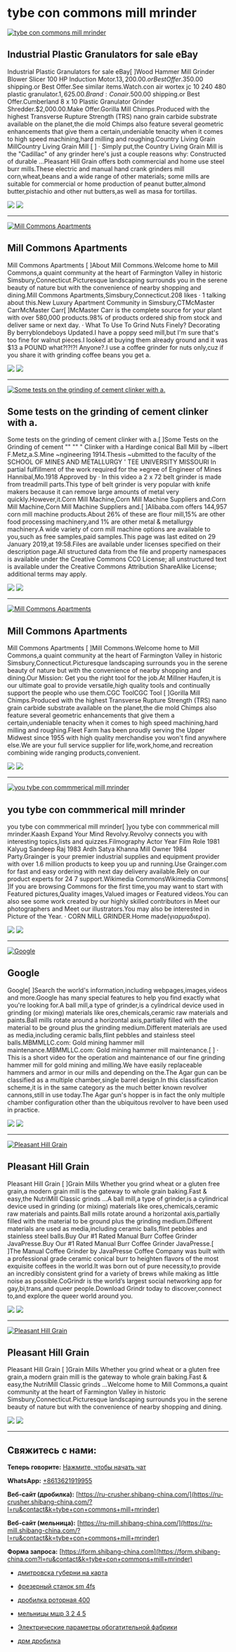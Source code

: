 # tybe con commons mill mrinder

<a href="https://swt.shibang-china.com/?l=ru&img&k=tybe+con+commons+mill+mrinder" target="_blank">![tybe con commons mill mrinder](http://static.shibang-china.com/all-800x300/110.jpg)</a>

## Industrial Plastic Granulators for sale eBay
Industrial Plastic Granulators for sale eBay[ ]Wood Hammer Mill Grinder Blower Slicer 100 HP Induction Motor.$13,200.00.or Best Offer.$350.00 shipping.or Best Offer.See similar items.Watch.con air wortex jc 10 240 480 plastic granulator.$1,625.00.Brand: Conair.$500.00 shipping.or Best Offer.Cumberland 8 x 10 Plastic Granulator Grinder Shredder.$2,000.00.Make Offer.Gorilla Mill Chimps.Produced with the highest Transverse Rupture Strength (TRS) nano grain carbide substrate available on the planet,the die mold Chimps also feature several geometric enhancements that give them a certain,undeniable tenacity when it comes to high speed machining,hard milling and roughing.Country Living Grain MillCountry Living Grain Mill [ ]&nbsp;&#0183;&#32;Simply put,the Country Living Grain Mill is the &quot;Cadillac&quot; of any grinder here's just a couple reasons why: Constructed of durable …Pleasant Hill Grain offers both commercial and home use steel burr mills.These electric and manual hand crank grinders mill corn,wheat,beans and a wide range of other materials; some mills are suitable for commercial or home production of peanut butter,almond butter,pistachio and other nut butters,as well as masa for tortillas.


<a href="https://whatsapp.shibangsoft.com/WhatsApp.php" target="_blank" title="WhatsApp">![](http://static.shibang-china.com/icon/whatsapp.png)</a> <a href="https://swt.shibang-china.com/?l=ru&icon&k=tybe+con+commons+mill+mrinder" target="_blank">![](http://static.shibang-china.com/icon/chat-ru.png)</a>

---

<a href="https://swt.shibang-china.com/?l=ru&img&k=tybe+con+commons+mill+mrinder" target="_blank">![Mill Commons Apartments](http://static.shibang-china.com/all-800x300/65.jpg)</a>

## Mill Commons Apartments
Mill Commons Apartments [ ]About Mill Commons.Welcome home to Mill Commons,a quaint community at the heart of Farmington Valley in historic Simsbury,Connecticut.Picturesque landscaping surrounds you in the serene beauty of nature but with the convenience of nearby shopping and dining.Mill Commons Apartments,Simsbury,Connecticut.208 likes &#183; 1 talking about this.New Luxury Apartment Community in Simsbury,CTMcMaster CarrMcMaster Carr[ ]McMaster Carr is the complete source for your plant with over 580,000 products.98% of products ordered ship from stock and deliver same or next day.&nbsp;&#0183;&#32;What To Use To Grind Nuts Finely? Decorating By berryblondeboys Updated.I have a poppy seed mill,but I'm sure that's too fine for walnut pieces.I looked at buying them already ground and it was $13 a POUND what?!?!?! Anyone?.I use a coffee grinder for nuts only,cuz if you share it with grinding coffee beans you get a.


<a href="https://whatsapp.shibangsoft.com/WhatsApp.php" target="_blank" title="WhatsApp">![](http://static.shibang-china.com/icon/whatsapp.png)</a> <a href="https://swt.shibang-china.com/?l=ru&icon&k=tybe+con+commons+mill+mrinder" target="_blank">![](http://static.shibang-china.com/icon/chat-ru.png)</a>

---

<a href="https://swt.shibang-china.com/?l=ru&img&k=tybe+con+commons+mill+mrinder" target="_blank">![Some tests on the grinding of cement clinker with a.](http://static.shibang-china.com/all-800x300/564.jpg)</a>

## Some tests on the grinding of cement clinker with a.
Some tests on the grinding of cement clinker with a.[ ]Some Tests on the Grinding of cement &quot;&quot; &quot;&quot; &quot; Clinker with a Hardinge conical Ball Mill by ~ilbert F.Metz,a.S.Mine ~ngineering 1914.Thesis ~ubmitted to the faculty of the SCHOOL OF MINES AND METALLURGY ' TEE UNIVERSITY MISSOURI In partial fulfillment of the work required for the &#187;egree of Engineer of Mines Hannibal,Mo.1918 Approved by&nbsp;&#0183;&#32;In this video a 2 x 72 belt grinder is made from treadmill parts.This type of belt grinder is very popular with knife makers because it can remove large amounts of metal very quickly.However,it.Corn Mill Machine,Corn Mill Machine Suppliers and.Corn Mill Machine,Corn Mill Machine Suppliers and.[ ]Alibaba.com offers 144,957 corn mill machine products.About 26% of these are flour mill,15% are other food processing machinery,and 1% are other metal &amp; metallurgy machinery.A wide variety of corn mill machine options are available to you,such as free samples,paid samples.This page was last edited on 29 January 2019,at 19:58.Files are available under licenses specified on their description page.All structured data from the file and property namespaces is available under the Creative Commons CC0 License; all unstructured text is available under the Creative Commons Attribution ShareAlike License; additional terms may apply.


<a href="https://whatsapp.shibangsoft.com/WhatsApp.php" target="_blank" title="WhatsApp">![](http://static.shibang-china.com/icon/whatsapp.png)</a> <a href="https://swt.shibang-china.com/?l=ru&icon&k=tybe+con+commons+mill+mrinder" target="_blank">![](http://static.shibang-china.com/icon/chat-ru.png)</a>

---

<a href="https://swt.shibang-china.com/?l=ru&img&k=tybe+con+commons+mill+mrinder" target="_blank">![Mill Commons Apartments](http://static.shibang-china.com/all-800x300/65.jpg)</a>

## Mill Commons Apartments
Mill Commons Apartments [ ]Mill Commons.Welcome home to Mill Commons,a quaint community at the heart of Farmington Valley in historic Simsbury,Connecticut.Picturesque landscaping surrounds you in the serene beauty of nature but with the convenience of nearby shopping and dining.Our Mission: Get you the right tool for the job.At Millner Haufen,it is our ultimate goal to provide versatile,high quality tools and continually support the people who use them.CGC ToolCGC Tool [ ]Gorilla Mill Chimps.Produced with the highest Transverse Rupture Strength (TRS) nano grain carbide substrate available on the planet,the die mold Chimps also feature several geometric enhancements that give them a certain,undeniable tenacity when it comes to high speed machining,hard milling and roughing.Fleet Farm has been proudly serving the Upper Midwest since 1955 with high quality merchandise you won't find anywhere else.We are your full service supplier for life,work,home,and recreation combining wide ranging products,convenient.


<a href="https://whatsapp.shibangsoft.com/WhatsApp.php" target="_blank" title="WhatsApp">![](http://static.shibang-china.com/icon/whatsapp.png)</a> <a href="https://swt.shibang-china.com/?l=ru&icon&k=tybe+con+commons+mill+mrinder" target="_blank">![](http://static.shibang-china.com/icon/chat-ru.png)</a>

---

<a href="https://swt.shibang-china.com/?l=ru&img&k=tybe+con+commons+mill+mrinder" target="_blank">![you tybe con commmerical mill mrinder](http://static.shibang-china.com/all-800x300/783.jpg)</a>

## you tybe con commmerical mill mrinder
you tybe con commmerical mill mrinder[ ]you tybe con commmerical mill mrinder.Kaash Expand Your Mind Revolvy.Revolvy connects you with interesting topics,lists and quizzes.Filmography Actor Year Film Role 1981 Kalyug Sandeep Raj 1983 Ardh Satya Khanna Mill Owner 1984 Party.Grainger is your premier industrial supplies and equipment provider with over 1.6 million products to keep you up and running.Use Grainger.com for fast and easy ordering with next day delivery available.Rely on our product experts for 24 7 support.Wikimedia CommonsWikimedia Commons[ ]If you are browsing Commons for the first time,you may want to start with Featured pictures,Quality images,Valued images or Featured videos.You can also see some work created by our highly skilled contributors in Meet our photographers and Meet our illustrators.You may also be interested in Picture of the Year.&nbsp;&#0183;&#32;CORN MILL GRINDER.Home made(γιαρμαδιερα).


<a href="https://whatsapp.shibangsoft.com/WhatsApp.php" target="_blank" title="WhatsApp">![](http://static.shibang-china.com/icon/whatsapp.png)</a> <a href="https://swt.shibang-china.com/?l=ru&icon&k=tybe+con+commons+mill+mrinder" target="_blank">![](http://static.shibang-china.com/icon/chat-ru.png)</a>

---

<a href="https://swt.shibang-china.com/?l=ru&img&k=tybe+con+commons+mill+mrinder" target="_blank">![Google](http://static.shibang-china.com/all-800x300/835.jpg)</a>

## Google
Google[ ]Search the world's information,including webpages,images,videos and more.Google has many special features to help you find exactly what you're looking for.A ball mill,a type of grinder,is a cylindrical device used in grinding (or mixing) materials like ores,chemicals,ceramic raw materials and paints.Ball mills rotate around a horizontal axis,partially filled with the material to be ground plus the grinding medium.Different materials are used as media,including ceramic balls,flint pebbles and stainless steel balls.MBMMLLC.com: Gold mining hammer mill maintenance.MBMMLLC.com: Gold mining hammer mill maintenance.[ ]&nbsp;&#0183;&#32;This is a short video for the operation and maintenance of our fine grinding hammer mill for gold mining and milling.We have easily replaceable hammers and armor in our mills and depending on the.The Agar gun can be classified as a multiple chamber,single barrel design.In this classification scheme,it is in the same category as the much better known revolver cannons,still in use today.The Agar gun's hopper is in fact the only multiple chamber configuration other than the ubiquitous revolver to have been used in practice.


<a href="https://whatsapp.shibangsoft.com/WhatsApp.php" target="_blank" title="WhatsApp">![](http://static.shibang-china.com/icon/whatsapp.png)</a> <a href="https://swt.shibang-china.com/?l=ru&icon&k=tybe+con+commons+mill+mrinder" target="_blank">![](http://static.shibang-china.com/icon/chat-ru.png)</a>

---

<a href="https://swt.shibang-china.com/?l=ru&img&k=tybe+con+commons+mill+mrinder" target="_blank">![Pleasant Hill Grain](http://static.shibang-china.com/all-800x300/1084.jpg)</a>

## Pleasant Hill Grain
Pleasant Hill Grain [ ]Grain Mills Whether you grind wheat or a gluten free grain,a modern grain mill is the gateway to whole grain baking.Fast &amp; easy,the NutriMill Classic grinds …A ball mill,a type of grinder,is a cylindrical device used in grinding (or mixing) materials like ores,chemicals,ceramic raw materials and paints.Ball mills rotate around a horizontal axis,partially filled with the material to be ground plus the grinding medium.Different materials are used as media,including ceramic balls,flint pebbles and stainless steel balls.Buy Our #1 Rated Manual Burr Coffee Grinder JavaPresse.Buy Our #1 Rated Manual Burr Coffee Grinder JavaPresse.[ ]The Manual Coffee Grinder by JavaPresse Coffee Company was built with a professional grade ceramic conical burr to heighten flavors of the most exquisite coffees in the world.It was born out of pure necessity,to provide an incredibly consistent grind for a variety of brews while making as little noise as possible.CoGrindr is the world’s largest social networking app for gay,bi,trans,and queer people.Download Grindr today to discover,connect to,and explore the queer world around you.


<a href="https://whatsapp.shibangsoft.com/WhatsApp.php" target="_blank" title="WhatsApp">![](http://static.shibang-china.com/icon/whatsapp.png)</a> <a href="https://swt.shibang-china.com/?l=ru&icon&k=tybe+con+commons+mill+mrinder" target="_blank">![](http://static.shibang-china.com/icon/chat-ru.png)</a>

---

<a href="https://swt.shibang-china.com/?l=ru&img&k=tybe+con+commons+mill+mrinder" target="_blank">![Pleasant Hill Grain](http://static.shibang-china.com/all-800x300/823.jpg)</a>

## Pleasant Hill Grain
Pleasant Hill Grain [ ]Grain Mills Whether you grind wheat or a gluten free grain,a modern grain mill is the gateway to whole grain baking.Fast &amp; easy,the NutriMill Classic grinds …Welcome home to Mill Commons,a quaint community at the heart of Farmington Valley in historic Simsbury,Connecticut.Picturesque landscaping surrounds you in the serene beauty of nature but with the convenience of nearby shopping and dining.

<a href="https://whatsapp.shibangsoft.com/WhatsApp.php" target="_blank" title="WhatsApp">![](http://static.shibang-china.com/icon/whatsapp.png)</a> <a href="https://swt.shibang-china.com/?l=ru&icon&k=tybe+con+commons+mill+mrinder" target="_blank">![](http://static.shibang-china.com/icon/chat-ru.png)</a>

---
## Свяжитесь с нами:

**Теперь говорите:** [Нажмите, чтобы начать чат](https://swt.shibang-china.com?l=ru&contact&k=tybe+con+commons+mill+mrinder)

**WhatsApp:**  [+8613621919955](https://whatsapp.shibangsoft.com/WhatsApp.php)

**Веб-сайт (дробилка):** [https://ru-crusher.shibang-china.com/](https://ru-crusher.shibang-china.com/?l=ru&contact&k=tybe+con+commons+mill+mrinder)

**Веб-сайт (мельница):** [https://ru-mill.shibang-china.com/](https://ru-mill.shibang-china.com/?l=ru&contact&k=tybe+con+commons+mill+mrinder)

**Форма запроса:** [https://form.shibang-china.com](https://form.shibang-china.com?l=ru&contact&k=tybe+con+commons+mill+mrinder)

* [дмитровска губерни на карта](../110/%D0%B4%D0%BC%D0%B8%D1%82%D1%80%D0%BE%D0%B2%D1%81%D0%BA%D0%B0%20%D0%B3%D1%83%D0%B1%D0%B5%D1%80%D0%BD%D0%B8%20%D0%BD%D0%B0%20%D0%BA%D0%B0%D1%80%D1%82%D0%B0.md)

* [фрезерный станок sm 4fs](../111/%D1%84%D1%80%D0%B5%D0%B7%D0%B5%D1%80%D0%BD%D1%8B%D0%B9%20%D1%81%D1%82%D0%B0%D0%BD%D0%BE%D0%BA%20sm%204fs.md)

* [дробилка роторная 400](../106/%D0%B4%D1%80%D0%BE%D0%B1%D0%B8%D0%BB%D0%BA%D0%B0%20%D1%80%D0%BE%D1%82%D0%BE%D1%80%D0%BD%D0%B0%D1%8F%20400.md)

* [мельницы мшр 3 2 4 5](../106/%D0%BC%D0%B5%D0%BB%D1%8C%D0%BD%D0%B8%D1%86%D1%8B%20%D0%BC%D1%88%D1%80%203%202%204%205.md)

* [Электрические параметры обогатительной фабрики](../116/%D0%AD%D0%BB%D0%B5%D0%BA%D1%82%D1%80%D0%B8%D1%87%D0%B5%D1%81%D0%BA%D0%B8%D0%B5%20%D0%BF%D0%B0%D1%80%D0%B0%D0%BC%D0%B5%D1%82%D1%80%D1%8B%20%D0%BE%D0%B1%D0%BE%D0%B3%D0%B0%D1%82%D0%B8%D1%82%D0%B5%D0%BB%D1%8C%D0%BD%D0%BE%D0%B9%20%D1%84%D0%B0%D0%B1%D1%80%D0%B8%D0%BA%D0%B8.md)

* [дрм дробилка](../113/%D0%B4%D1%80%D0%BC%20%D0%B4%D1%80%D0%BE%D0%B1%D0%B8%D0%BB%D0%BA%D0%B0.md)